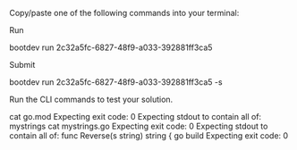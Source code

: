 Copy/paste one of the following commands into your terminal:

Run

bootdev run 2c32a5fc-6827-48f9-a033-392881ff3ca5


Submit

bootdev run 2c32a5fc-6827-48f9-a033-392881ff3ca5 -s


Run the CLI commands to test your solution.

cat go.mod
Expecting exit code: 0
Expecting stdout to contain all of:
mystrings
cat mystrings.go
Expecting exit code: 0
Expecting stdout to contain all of:
func Reverse(s string) string {
go build
Expecting exit code: 0